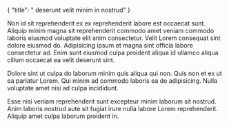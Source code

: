 {
  "title": " deserunt velit minim in nostrud"
}

Non id sit reprehenderit ex ex reprehenderit labore est occaecat sunt. Aliquip minim magna sit reprehenderit commodo amet veniam commodo laboris eiusmod voluptate elit anim consectetur. Velit Lorem consequat sint dolore eiusmod do. Adipisicing ipsum et magna sint officia labore consectetur ad. Enim sunt eiusmod culpa proident aliqua id ullamco aliqua cillum occaecat ea velit deserunt sint.

Dolore sint ut culpa do laborum minim quis aliqua qui non. Quis non et ex ut ea pariatur Lorem. Qui minim ad commodo laboris ea do adipisicing. Nulla voluptate amet nisi ad culpa incididunt.

Esse nisi veniam reprehenderit sunt excepteur minim laborum sit nostrud. Anim laboris nostrud aute sit fugiat irure nulla labore Lorem reprehenderit. Aliquip amet culpa laborum proident in.